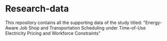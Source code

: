 # Research-data
This repository contains all the supporting data of the study titled: "Energy-Aware Job Shop and Transportation Scheduling under Time-of-Use Electricity Pricing and Workforce Constraints"
